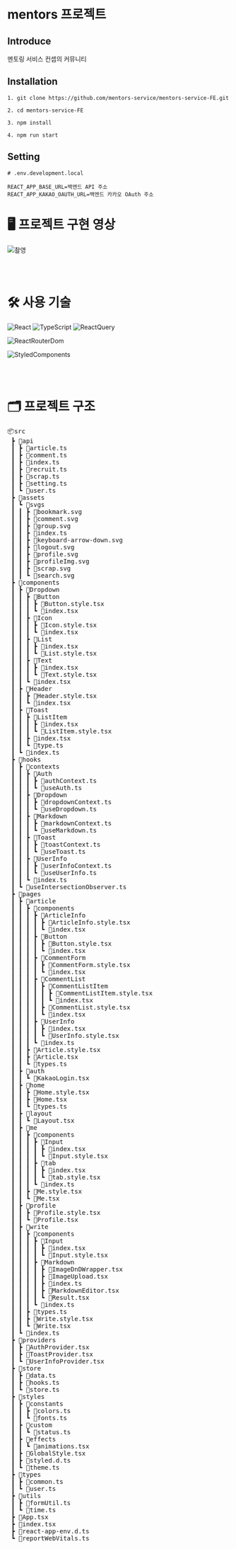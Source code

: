 # mentors 프로젝트

## Introduce
멘토링 서비스 컨셉의 커뮤니티

## Installation
```
1. git clone https://github.com/mentors-service/mentors-service-FE.git

2. cd mentors-service-FE

3. npm install

4. npm run start
```

## Setting
```
# .env.development.local

REACT_APP_BASE_URL=백엔드 API 주소
REACT_APP_KAKAO_OAUTH_URL=백엔드 카카오 OAuth 주소
```

# 🖥️ 프로젝트 구현 영상
![촬영](https://user-images.githubusercontent.com/79708688/232276899-149bf086-2573-418d-a906-d5137abb95a1.gif)


<br>
<br>

# 🛠️ 사용 기술

![React](https://img.shields.io/badge/react-%2320232a.svg?style=for-the-badge&logo=react&logoColor=%2361DAFB) ![TypeScript](https://img.shields.io/badge/typescript-004088.svg?style=for-the-badge&logo=typescript&logoColor=white) ![ReactQuery](https://img.shields.io/badge/React%20Query-FF4154.svg?style=for-the-badge&logo=reactquery&logoColor=white)

![ReactRouterDom](https://img.shields.io/badge/React%20Router%20DOM-4A154B.svg?style=for-the-badge&logo=react&logoColor=white)

![StyledComponents](https://img.shields.io/badge/Styled%20Components-DB7093.svg?style=for-the-badge&logo=styled-components&logoColor=white)

<br>
<br>

# 🗂️ 프로젝트 구조

<pre>
📦src
 ┣ 📂api
 ┃ ┣ 📜article.ts
 ┃ ┣ 📜comment.ts
 ┃ ┣ 📜index.ts
 ┃ ┣ 📜recruit.ts
 ┃ ┣ 📜scrap.ts
 ┃ ┣ 📜setting.ts
 ┃ ┗ 📜user.ts
 ┣ 📂assets
 ┃ ┗ 📂svgs
 ┃ ┃ ┣ 📜bookmark.svg
 ┃ ┃ ┣ 📜comment.svg
 ┃ ┃ ┣ 📜group.svg
 ┃ ┃ ┣ 📜index.ts
 ┃ ┃ ┣ 📜keyboard-arrow-down.svg
 ┃ ┃ ┣ 📜logout.svg
 ┃ ┃ ┣ 📜profile.svg
 ┃ ┃ ┣ 📜profileImg.svg
 ┃ ┃ ┣ 📜scrap.svg
 ┃ ┃ ┗ 📜search.svg
 ┣ 📂components
 ┃ ┣ 📂Dropdown
 ┃ ┃ ┣ 📂Button
 ┃ ┃ ┃ ┣ 📜Button.style.tsx
 ┃ ┃ ┃ ┗ 📜index.tsx
 ┃ ┃ ┣ 📂Icon
 ┃ ┃ ┃ ┣ 📜Icon.style.tsx
 ┃ ┃ ┃ ┗ 📜index.tsx
 ┃ ┃ ┣ 📂List
 ┃ ┃ ┃ ┣ 📜index.tsx
 ┃ ┃ ┃ ┗ 📜List.style.tsx
 ┃ ┃ ┣ 📂Text
 ┃ ┃ ┃ ┣ 📜index.tsx
 ┃ ┃ ┃ ┗ 📜Text.style.tsx
 ┃ ┃ ┗ 📜index.tsx
 ┃ ┣ 📂Header
 ┃ ┃ ┣ 📜Header.style.tsx
 ┃ ┃ ┗ 📜index.tsx
 ┃ ┣ 📂Toast
 ┃ ┃ ┣ 📂ListItem
 ┃ ┃ ┃ ┣ 📜index.tsx
 ┃ ┃ ┃ ┗ 📜ListItem.style.tsx
 ┃ ┃ ┣ 📜index.tsx
 ┃ ┃ ┗ 📜type.ts
 ┃ ┗ 📜index.ts
 ┣ 📂hooks
 ┃ ┣ 📂contexts
 ┃ ┃ ┣ 📂Auth
 ┃ ┃ ┃ ┣ 📜authContext.ts
 ┃ ┃ ┃ ┗ 📜useAuth.ts
 ┃ ┃ ┣ 📂Dropdown
 ┃ ┃ ┃ ┣ 📜dropdownContext.ts
 ┃ ┃ ┃ ┗ 📜useDropdown.ts
 ┃ ┃ ┣ 📂Markdown
 ┃ ┃ ┃ ┣ 📜markdownContext.ts
 ┃ ┃ ┃ ┗ 📜useMarkdown.ts
 ┃ ┃ ┣ 📂Toast
 ┃ ┃ ┃ ┣ 📜toastContext.ts
 ┃ ┃ ┃ ┗ 📜useToast.ts
 ┃ ┃ ┣ 📂UserInfo
 ┃ ┃ ┃ ┣ 📜userInfoContext.ts
 ┃ ┃ ┃ ┗ 📜useUserInfo.ts
 ┃ ┃ ┗ 📜index.ts
 ┃ ┗ 📜useIntersectionObserver.ts
 ┣ 📂pages
 ┃ ┣ 📂article
 ┃ ┃ ┣ 📂components
 ┃ ┃ ┃ ┣ 📂ArticleInfo
 ┃ ┃ ┃ ┃ ┣ 📜ArticleInfo.style.tsx
 ┃ ┃ ┃ ┃ ┗ 📜index.tsx
 ┃ ┃ ┃ ┣ 📂Button
 ┃ ┃ ┃ ┃ ┣ 📜Button.style.tsx
 ┃ ┃ ┃ ┃ ┗ 📜index.tsx
 ┃ ┃ ┃ ┣ 📂CommentForm
 ┃ ┃ ┃ ┃ ┣ 📜CommentForm.style.tsx
 ┃ ┃ ┃ ┃ ┗ 📜index.tsx
 ┃ ┃ ┃ ┣ 📂CommentList
 ┃ ┃ ┃ ┃ ┣ 📂CommentListItem
 ┃ ┃ ┃ ┃ ┃ ┣ 📜CommentListItem.style.tsx
 ┃ ┃ ┃ ┃ ┃ ┗ 📜index.tsx
 ┃ ┃ ┃ ┃ ┣ 📜CommentList.style.tsx
 ┃ ┃ ┃ ┃ ┗ 📜index.tsx
 ┃ ┃ ┃ ┣ 📂UserInfo
 ┃ ┃ ┃ ┃ ┣ 📜index.tsx
 ┃ ┃ ┃ ┃ ┗ 📜UserInfo.style.tsx
 ┃ ┃ ┃ ┗ 📜index.ts
 ┃ ┃ ┣ 📜Article.style.tsx
 ┃ ┃ ┣ 📜Article.tsx
 ┃ ┃ ┗ 📜types.ts
 ┃ ┣ 📂auth
 ┃ ┃ ┗ 📜KakaoLogin.tsx
 ┃ ┣ 📂home
 ┃ ┃ ┣ 📜Home.style.tsx
 ┃ ┃ ┣ 📜Home.tsx
 ┃ ┃ ┗ 📜types.ts
 ┃ ┣ 📂layout
 ┃ ┃ ┗ 📜Layout.tsx
 ┃ ┣ 📂me
 ┃ ┃ ┣ 📂components
 ┃ ┃ ┃ ┣ 📂Input
 ┃ ┃ ┃ ┃ ┣ 📜index.tsx
 ┃ ┃ ┃ ┃ ┗ 📜Input.style.tsx
 ┃ ┃ ┃ ┣ 📂tab
 ┃ ┃ ┃ ┃ ┣ 📜index.tsx
 ┃ ┃ ┃ ┃ ┗ 📜tab.style.tsx
 ┃ ┃ ┃ ┗ 📜index.ts
 ┃ ┃ ┣ 📜Me.style.tsx
 ┃ ┃ ┗ 📜Me.tsx
 ┃ ┣ 📂profile
 ┃ ┃ ┣ 📜Profile.style.tsx
 ┃ ┃ ┗ 📜Profile.tsx
 ┃ ┣ 📂write
 ┃ ┃ ┣ 📂components
 ┃ ┃ ┃ ┣ 📂Input
 ┃ ┃ ┃ ┃ ┣ 📜index.tsx
 ┃ ┃ ┃ ┃ ┗ 📜Input.style.tsx
 ┃ ┃ ┃ ┣ 📂Markdown
 ┃ ┃ ┃ ┃ ┣ 📜ImageDnDWrapper.tsx
 ┃ ┃ ┃ ┃ ┣ 📜ImageUpload.tsx
 ┃ ┃ ┃ ┃ ┣ 📜index.ts
 ┃ ┃ ┃ ┃ ┣ 📜MarkdownEditor.tsx
 ┃ ┃ ┃ ┃ ┗ 📜Result.tsx
 ┃ ┃ ┃ ┗ 📜index.ts
 ┃ ┃ ┣ 📜types.ts
 ┃ ┃ ┣ 📜Write.style.tsx
 ┃ ┃ ┗ 📜Write.tsx
 ┃ ┗ 📜index.ts
 ┣ 📂providers
 ┃ ┣ 📜AuthProvider.tsx
 ┃ ┣ 📜ToastProvider.tsx
 ┃ ┗ 📜UserInfoProvider.tsx
 ┣ 📂store
 ┃ ┣ 📜data.ts
 ┃ ┣ 📜hooks.ts
 ┃ ┗ 📜store.ts
 ┣ 📂styles
 ┃ ┣ 📂constants
 ┃ ┃ ┣ 📜colors.ts
 ┃ ┃ ┗ 📜fonts.ts
 ┃ ┣ 📂custom
 ┃ ┃ ┗ 📜status.ts
 ┃ ┣ 📂effects
 ┃ ┃ ┗ 📜animations.tsx
 ┃ ┣ 📜GlobalStyle.tsx
 ┃ ┣ 📜styled.d.ts
 ┃ ┗ 📜theme.ts
 ┣ 📂types
 ┃ ┣ 📜common.ts
 ┃ ┗ 📜user.ts
 ┣ 📂utils
 ┃ ┣ 📜formUtil.ts
 ┃ ┗ 📜time.ts
 ┣ 📜App.tsx
 ┣ 📜index.tsx
 ┣ 📜react-app-env.d.ts
 ┗ 📜reportWebVitals.ts
</pre>
